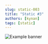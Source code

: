 ```yaml
---
slug: static-003
title: "Static #3"
authors: [kynan]
tags: [static]
---
```


![Example banner](/img/stories/static/003.png)
